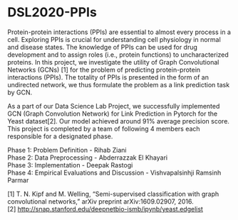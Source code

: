 # DSL2020-PPIs

Protein-protein interactions (PPIs) are essential to almost every process in a cell. Exploring PPIs is crucial for understanding cell physiology in normal and disease states. The knowledge of PPIs can be used for drug development and to assign roles (i.e., protein functions) to uncharacterized proteins. In this project, we investigate the utility of Graph Convolutional Networks (GCNs) [1] for the problem of predicting protein-protein interactions (PPIs). The totality of PPIs is presented in the form of an undirected network, we thus formulate the problem as a link prediction task by GCN.

As a part of our Data Science Lab Project, we successfully implemented GCN (Graph Convolution Network) for Link Prediction in Pytorch for the Yeast dataset[2]. Our model achieved around 91% average precision score. This project is completed by a team of following 4 members each responsible for a designated phase.

Phase 1: Problem Definition - Rihab Ziani  
Phase 2: Data Preprocessing - Abderrazzak El Khayari  
Phase 3: Implementation - Deepak Rastogi  
Phase 4: Empirical Evaluations and Discussion - Vishvapalsinhji Ramsinh Parmar  


[1] T. N. Kipf and M. Welling, “Semi-supervised classification with graph convolutional networks,” arXiv preprint arXiv:1609.02907, 2016.  
[2] http://snap.stanford.edu/deepnetbio-ismb/ipynb/yeast.edgelist
